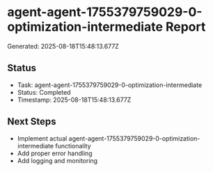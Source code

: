 # agent-agent-1755379759029-0-optimization-intermediate Report

Generated: 2025-08-18T15:48:13.677Z

## Status
- Task: agent-agent-1755379759029-0-optimization-intermediate
- Status: Completed
- Timestamp: 2025-08-18T15:48:13.677Z

## Next Steps
- Implement actual agent-agent-1755379759029-0-optimization-intermediate functionality
- Add proper error handling
- Add logging and monitoring
